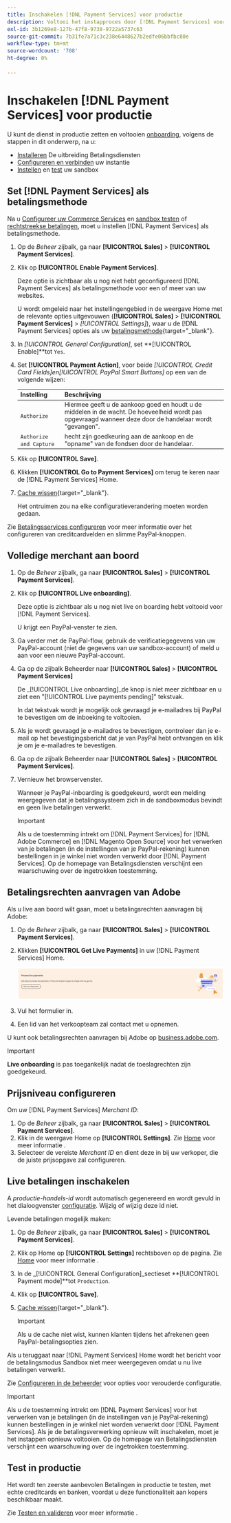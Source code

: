 ```yaml
---
title: Inschakelen [!DNL Payment Services] voor productie
description: Voltooi het instapproces door [!DNL Payment Services] voor de productie.
exl-id: 3b1269e8-127b-47f8-9738-9722a5737c63
source-git-commit: 7b31fe7a71c3c238e6448627b2edfe06bbfbc80e
workflow-type: tm+mt
source-wordcount: '708'
ht-degree: 0%

---
```


# Inschakelen [!DNL Payment Services] voor productie

U kunt de dienst in productie zetten en voltooien [onboarding](onboard.md), volgens de stappen in dit onderwerp, na u:

* [Installeren](install.md) De uitbreiding Betalingsdiensten
* [Configureren en verbinden](connect.md) uw instantie
* [Instellen](sandbox.md) en [test](test-validate.md) uw sandbox

## Set [!DNL Payment Services] als betalingsmethode

Na u [Configureer uw Commerce Services](connect.md#configure-commerce-services) en [sandbox testen](sandbox.md#enable-sandbox-testing) of [rechtstreekse betalingen](#enable-live-payments), moet u instellen [!DNL Payment Services] als betalingsmethode.

1. Op de _Beheer_ zijbalk, ga naar **[!UICONTROL Sales]** > **[!UICONTROL Payment Services]**.
1. Klik op **[!UICONTROL Enable Payment Services]**.

   Deze optie is zichtbaar als u nog niet hebt geconfigureerd [!DNL Payment Services] als betalingsmethode voor een of meer van uw websites.

   U wordt omgeleid naar het instellingengebied in de weergave Home met de relevante opties uitgevouwen (**[!UICONTROL Sales]** > **[!UICONTROL Payment Services]** > _[!UICONTROL Settings]_), waar u de [!DNL Payment Services] opties als uw [betalingsmethode](https://docs.magento.com/user-guide/configuration/sales/payment-methods.html){target=&quot;_blank&quot;}.

1. In _[!UICONTROL General Configuration]_, set **[!UICONTROL Enable]**tot `Yes`.
1. Set **[!UICONTROL Payment Action]**, voor beide _[!UICONTROL Credit Card Fields]_en_[!UICONTROL PayPal Smart Buttons]_ op een van de volgende wijzen:

   | Instelling | Beschrijving |
   |---|---|
   | `Authorize` | Hiermee geeft u de aankoop goed en houdt u de middelen in de wacht. De hoeveelheid wordt pas opgevraagd wanneer deze door de handelaar wordt &quot;gevangen&quot;. |
   | `Authorize and Capture` | hecht zijn goedkeuring aan de aankoop en de &quot;opname&quot; van de fondsen door de handelaar. |

1. Klik op **[!UICONTROL Save]**.
1. Klikken **[!UICONTROL Go to Payment Services]** om terug te keren naar de [!DNL Payment Services] Home.
1. [Cache wissen](https://docs.magento.com/user-guide/system/cache-management.html){target=&quot;_blank&quot;}.

   Het ontruimen zou na elke configuratieverandering moeten worden gedaan.

Zie [Betalingsservices configureren](settings.md) voor meer informatie over het configureren van creditcardvelden en slimme PayPal-knoppen.

## Volledige merchant aan boord

1. Op de _Beheer_ zijbalk, ga naar **[!UICONTROL Sales]** > **[!UICONTROL Payment Services]**.
1. Klik op **[!UICONTROL Live onboarding]**.

   Deze optie is zichtbaar als u nog niet live on boarding hebt voltooid voor [!DNL Payment Services].

   U krijgt een PayPal-venster te zien.

1. Ga verder met de PayPal-flow, gebruik de verificatiegegevens van uw PayPal-account (niet de gegevens van uw sandbox-account) of meld u aan voor een nieuwe PayPal-account.
1. Ga op de zijbalk Beheerder naar **[!UICONTROL Sales]** > **[!UICONTROL Payment Services]**

   De _[!UICONTROL Live onboarding]_de knop is niet meer zichtbaar en u ziet een &quot;[!UICONTROL Live payments pending]&quot; tekstvak.

   In dat tekstvak wordt je mogelijk ook gevraagd je e-mailadres bij PayPal te bevestigen om de inboeking te voltooien.

1. Als je wordt gevraagd je e-mailadres te bevestigen, controleer dan je e-mail op het bevestigingsbericht dat je van PayPal hebt ontvangen en klik je om je e-mailadres te bevestigen.
1. Ga op de zijbalk Beheerder naar **[!UICONTROL Sales]** > **[!UICONTROL Payment Services]**.
1. Vernieuw het browservenster.

   Wanneer je PayPal-inboarding is goedgekeurd, wordt een melding weergegeven dat je betalingssysteem zich in de sandboxmodus bevindt en geen live betalingen verwerkt.

   >[!IMPORTANT]
   >
   >Als u de toestemming intrekt om [!DNL Payment Services] for [!DNL Adobe Commerce] en [!DNL Magento Open Source] voor het verwerken van je betalingen (in de instellingen van je PayPal-rekening) kunnen bestellingen in je winkel niet worden verwerkt door [!DNL Payment Services]. Op de homepage van Betalingsdiensten verschijnt een waarschuwing over de ingetrokken toestemming.

## Betalingsrechten aanvragen van Adobe

Als u live aan boord wilt gaan, moet u betalingsrechten aanvragen bij Adobe:

1. Op de _Beheer_ zijbalk, ga naar **[!UICONTROL Sales]** > **[!UICONTROL Payment Services]**.
1. Klikken **[!UICONTROL Get Live Payments]** in uw [!DNL Payment Services] Home.

   ![Aanvraagrechten](assets/request-entitlements.png)

1. Vul het formulier in.
1. Een lid van het verkoopteam zal contact met u opnemen.

U kunt ook betalingsrechten aanvragen bij Adobe op [business.adobe.com](https://business.adobe.com/resources/payment-services.html).

>[!IMPORTANT]
>
>**Live onboarding** is pas toegankelijk nadat de toeslagrechten zijn goedgekeurd.

## Prijsniveau configureren

Om uw [!DNL Payment Services] _Merchant ID_:


1. Op de _Beheer_ zijbalk, ga naar **[!UICONTROL Sales]** > **[!UICONTROL Payment Services]**.
1. Klik in de weergave Home op **[!UICONTROL Settings]**. Zie [Home](payments-home.md) voor meer informatie .
1. Selecteer de vereiste _Merchant ID_ en dient deze in bij uw verkoper, die de juiste prijsopgave zal configureren.

## Live betalingen inschakelen

A _productie-handels-id_ wordt automatisch gegenereerd en wordt gevuld in het dialoogvenster [configuratie](configure-admin.md). Wijzig of wijzig deze id niet.

Levende betalingen mogelijk maken:

1. Op de _Beheer_ zijbalk, ga naar **[!UICONTROL Sales]** > **[!UICONTROL Payment Services]**.
1. Klik op Home op **[!UICONTROL Settings]** rechtsboven op de pagina. Zie [Home](payments-home.md) voor meer informatie .
1. In de _[!UICONTROL General Configuration]_sectieset **[!UICONTROL Payment mode]**tot `Production`.
1. Klik op **[!UICONTROL Save]**.
1. [Cache wissen](https://docs.magento.com/user-guide/system/cache-management.html){target=&quot;_blank&quot;}.

   >[!IMPORTANT]
   >
   >Als u de cache niet wist, kunnen klanten tijdens het afrekenen geen PayPal-betalingsopties zien.

Als u teruggaat naar [!DNL Payment Services] Home wordt het bericht voor de betalingsmodus Sandbox niet meer weergegeven omdat u nu live betalingen verwerkt.

Zie [Configureren in de beheerder](configure-admin.md) voor opties voor verouderde configuratie.

>[!IMPORTANT]
>
>Als u de toestemming intrekt om [!DNL Payment Services] voor het verwerken van je betalingen (in de instellingen van je PayPal-rekening) kunnen bestellingen in je winkel niet worden verwerkt door [!DNL Payment Services]. Als je de betalingsverwerking opnieuw wilt inschakelen, moet je het instappen opnieuw voltooien. Op de homepage van Betalingsdiensten verschijnt een waarschuwing over de ingetrokken toestemming.

## Test in productie

Het wordt ten zeerste aanbevolen Betalingen in productie te testen, met echte creditcards en banken, voordat u deze functionaliteit aan kopers beschikbaar maakt.

Zie [Testen en valideren](test-validate.md) voor meer informatie .
